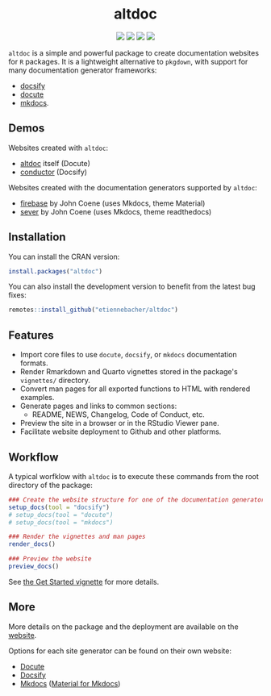<div align="center">

<h1> altdoc </h1>

<img src="https://github.com/etiennebacher/altdoc/workflows/R-CMD-check/badge.svg">
<img src="https://codecov.io/gh/etiennebacher/altdoc/branch/master/graph/badge.svg">
<img src="https://img.shields.io/badge/license-MIT-blue">
<a href = "https://altdoc.etiennebacher.com/#/" target = "_blank"><img src="https://img.shields.io/static/v1?label=Website&message=Visit&color=blue"></a>
  
</div>

`altdoc` is a simple and powerful package to create documentation websites for `R` packages. It is a lightweight alternative to `pkgdown`, with support for many documentation generator frameworks:

* [docsify](https://docsify.js.org/#/)
* [docute](https://docute.egoist.dev//)
* [mkdocs](https://www.mkdocs.org/). 

## Demos

Websites created with `altdoc`:

* [altdoc](https://altdoc.etiennebacher.com/) itself (Docute)
* [conductor](https://conductor.etiennebacher.com/) (Docsify)

Websites created with the documentation generators supported by `altdoc`:

* [firebase](https://firebase.john-coene.com/) by John Coene (uses Mkdocs, theme Material)
* [sever](https://sever.john-coene.com/) by John Coene (uses Mkdocs, theme readthedocs)


## Installation

You can install the CRAN version:
```r
install.packages("altdoc")
```

You can also install the development version to benefit from the latest bug fixes:
```r
remotes::install_github("etiennebacher/altdoc")
```

## Features

* Import core files to use `docute`, `docsify`, or `mkdocs` documentation formats.
* Render Rmarkdown and Quarto vignettes stored in the package's `vignettes/` directory.
* Convert man pages for all exported functions to HTML with rendered examples.
* Generate pages and links to common sections:
  - README, NEWS, Changelog, Code of Conduct, etc.
* Preview the site in a browser or in the RStudio Viewer pane.
* Facilitate website deployment to Github and other platforms.


## Workflow

A typical worfklow with `altdoc` is to execute these commands from the root directory of the package:

```r
### Create the website structure for one of the documentation generators
setup_docs(tool = "docsify")
# setup_docs(tool = "docute")
# setup_docs(tool = "mkdocs")

### Render the vignettes and man pages
render_docs()

### Preview the website
preview_docs()
```

See [the Get Started vignette](articles/get-started.md) for more details.


## More

More details on the package and the deployment are available on the [website](https://altdoc.etiennebacher.com/#/). 

Options for each site generator can be found on their own website:

* [Docute](https://docute.egoist.dev//)
* [Docsify](https://docsify.js.org/)
* [Mkdocs](https://www.mkdocs.org/) ([Material for Mkdocs](https://squidfunk.github.io/mkdocs-material/))

